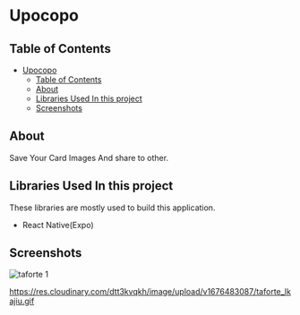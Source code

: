 # Upocopo

## Table of Contents

- [Upocopo](#upocopo)
  - [Table of Contents](#table-of-contents)
  - [About](#about)
  - [Libraries Used In this project ](#libraries-used-in-this-project-)
  - [Screenshots](#screenshots)

## About<a name = "about"></a>

Save Your Card Images And share to other.

## Libraries Used In this project <a name = "technologies"></a>

These libraries are mostly used to build this application.

-   React Native(Expo)

## Screenshots<a name = "screenshots"></a>

![taforte 1](https://res.cloudinary.com/dtt3kvqkh/image/upload/v1676483087/taforte_lkajiu.gif "tfr 1")

https://res.cloudinary.com/dtt3kvqkh/image/upload/v1676483087/taforte_lkajiu.gif
